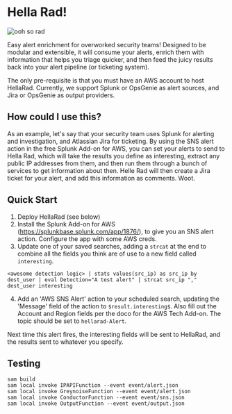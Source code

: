 # Hella Rad!

![ooh so rad](https://media.giphy.com/media/l0MYylLtnC1ADCGys/giphy.gif)

Easy alert enrichment for overworked security teams! Designed to be modular and extensible, it will consume your alerts, enrich them with information that helps you triage quicker, and then feed the juicy results back into your alert pipeline (or ticketing system).

The only pre-requisite is that you must have an AWS account to host HellaRad. Currently, we support Splunk or OpsGenie as alert sources, and Jira or OpsGenie as output providers.

## How could I use this?

As an example, let's say that your security team uses Splunk for alerting and investigation, and Atlassian Jira for ticketing. By using the SNS alert action in the free Splunk Add-on for AWS, you can set your alerts to send to Hella Rad, which will take the results you define as interesting, extract any public IP addresses from them, and then run them through a bunch of services to get information about then. Helle Rad will then create a Jira ticket for your alert, and add this information as comments. Woot.

## Quick Start
1. Deploy HellaRad (see below)
2. Install the Splunk Add-on for AWS (https://splunkbase.splunk.com/app/1876/), to give you an SNS alert action. Configure the app with some AWS creds.
3. Update one of your saved searches, adding a `strcat` at the end to combine all the fields you think are of use to a new field called `interesting`.

`<awesome detection logic> | stats values(src_ip) as src_ip by dest_user | eval Detection="A test alert" | strcat src_ip "," dest_user interesting`

4. Add an 'AWS SNS Alert' action to your scheduled search, updating the 'Message' field of the action to `$result.interesting$`. Also fill out the Account and Region fields per the doco for the AWS Tech Add-on. The topic should be set to `hellarad-Alert`.

Next time this alert fires, the interesting fields will be sent to HellaRad, and the results sent to whatever you specify.

## Testing

```
sam build
sam local invoke IPAPIFunction --event event/alert.json
sam local invoke GreynoiseFunction --event event/alert.json
sam local invoke ConductorFunction --event event/sns.json 
sam local invoke OutputFunction --event event/output.json 
```
